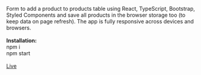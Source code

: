 Form to add a product to products table using React, TypeScript, Bootstrap, Styled Components and save all products in the browser storage too (to keep data on page refresh).
The app is fully responsive across devices and browsers.
<br><br>
<b>Installation:</b><br>
npm i<br>
npm start
<br><br>
<a href='https://product-managment-three.vercel.app/' target='_blank'>Live</a>
